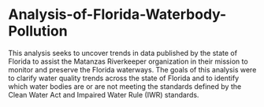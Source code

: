# Analysis-of-Florida-Waterbody-Pollution

This analysis seeks to uncover trends in data published by the state of Florida to assist the Matanzas Riverkeeper organization in their mission to monitor and preserve the Florida waterways. 
The goals of this analysis were to clarify water quality trends across the state of Florida and to identify which water bodies are or are not meeting the standards defined by the Clean Water Act and Impaired Water Rule (IWR) standards.
